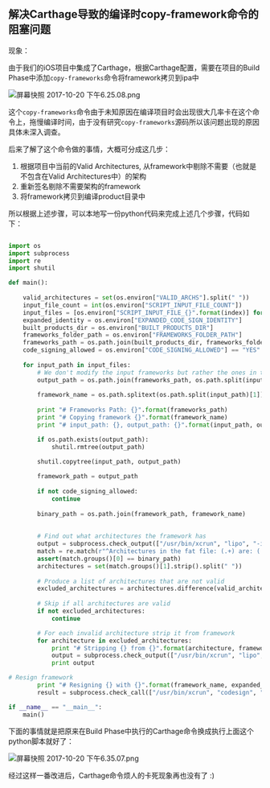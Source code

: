 ## 解决Carthage导致的编译时copy-framework命令的阻塞问题

现象：

由于我们的iOS项目中集成了Carthage，根据Carthage配置，需要在项目的Build Phase中添加`copy-frameworks`命令将framework拷贝到ipa中

![屏幕快照 2017-10-20 下午6.25.08.png](http://upload-images.jianshu.io/upload_images/10432-2c87ca514e101c5c.png?imageMogr2/auto-orient/strip%7CimageView2/2/w/1240)

这个`copy-frameworks`命令由于未知原因在编译项目时会出现很大几率卡在这个命令上，拖慢编译时间，由于没有研究`copy-frameworks`源码所以该问题出现的原因具体未深入调查。

后来了解了这个命令做的事情，大概可分成这几步：

1. 根据项目中当前的Valid Architectures, 从framework中剔除不需要（也就是不包含在Valid Architectures中）的架构
2. 重新签名剔除不需要架构的framework
3. 将framework拷贝到编译product目录中

所以根据上述步骤，可以本地写一份python代码来完成上述几个步骤，代码如下：

``` python

import os
import subprocess
import re
import shutil

def main():
    
    valid_architectures = set(os.environ["VALID_ARCHS"].split(" "))
    input_file_count = int(os.environ["SCRIPT_INPUT_FILE_COUNT"])
    input_files = [os.environ["SCRIPT_INPUT_FILE_{}".format(index)] for index in range(0, input_file_count )]
    expanded_identity = os.environ["EXPANDED_CODE_SIGN_IDENTITY"]
    built_products_dir = os.environ["BUILT_PRODUCTS_DIR"]
    frameworks_folder_path = os.environ["FRAMEWORKS_FOLDER_PATH"]
    frameworks_path = os.path.join(built_products_dir, frameworks_folder_path)
    code_signing_allowed = os.environ["CODE_SIGNING_ALLOWED"] == "YES"
    
    for input_path in input_files:
        # We don't modify the input frameworks but rather the ones in the built products directory
        output_path = os.path.join(frameworks_path, os.path.split(input_path)[1])
        
        framework_name = os.path.splitext(os.path.split(input_path)[1])[0]
        
        print "# Frameworks Path: {}".format(frameworks_path)
        print "# Copying framework {}".format(framework_name)
        print "# input_path: {}, output_path: {}".format(input_path, output_path)

        if os.path.exists(output_path):
            shutil.rmtree(output_path)

        shutil.copytree(input_path, output_path)
        
        framework_path = output_path
        
        if not code_signing_allowed:
            continue
    
        binary_path = os.path.join(framework_path, framework_name)
        
        
        # Find out what architectures the framework has
        output = subprocess.check_output(["/usr/bin/xcrun", "lipo", "-info", binary_path])
        match = re.match(r"^Architectures in the fat file: (.+) are: (.+)".format(binary_path), output)
        assert(match.groups()[0] == binary_path)
        architectures = set(match.groups()[1].strip().split(" "))
        
        # Produce a list of architectures that are not valid
        excluded_architectures = architectures.difference(valid_architectures)
        
        # Skip if all architectures are valid
        if not excluded_architectures:
            continue

        # For each invalid architecture strip it from framework
        for architecture in excluded_architectures:
            print "# Stripping {} from {}".format(architecture, framework_name)
            output = subprocess.check_output(["/usr/bin/xcrun", "lipo", "-remove", architecture, "-output", binary_path, binary_path])
            print output

# Resign framework
        print "# Resigning {} with {}".format(framework_name, expanded_identity)
        result = subprocess.check_call(["/usr/bin/xcrun", "codesign", "--force", "--sign", expanded_identity, "--preserve-metadata=identifier,entitlements", binary_path])

if __name__ == "__main__":
    main()

```

下面的事情就是把原来在Build Phase中执行的Carthage命令换成执行上面这个python脚本就好了：

![屏幕快照 2017-10-20 下午6.35.07.png](http://upload-images.jianshu.io/upload_images/10432-75a81e14f795f2e9.png?imageMogr2/auto-orient/strip%7CimageView2/2/w/1240)

经过这样一番改进后，Carthage命令烦人的卡死现象再也没有了 :)
